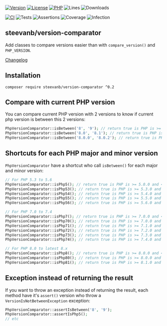 [![Version](https://img.shields.io/badge/version-0.2.0-4B9081.svg)](https://github.com/steevanb/php-version-comparator/tree/0.2.0)
[![License](https://poser.pugx.org/steevanb/version-comparator/license)](https://github.com/steevanb/php-version-comparator/blob/master/LICENSE)
[![PHP](https://img.shields.io/badge/php-^5.3||^7.0||^8.0-blue.svg)](https://php.net)
![Lines](https://img.shields.io/badge/code%20lines-4,561-blue.svg)
![Downloads](https://poser.pugx.org/steevanb/version-comparator/downloads)

[![CI](https://github.com/steevanb/php-version-comparator/actions/workflows/ci.yml/badge.svg?branch=master)](https://github.com/steevanb/php-version-comparator/actions/workflows/ci.yml)
![Tests](https://img.shields.io/badge/tests-40-blue.svg)
![Assertions](https://img.shields.io/badge/assertions-70-blue.svg)
![Coverage](https://img.shields.io/badge/coverage-70%25-success.svg)
![Infection](https://img.shields.io/badge/infection-95%25-success.svg)

## steevanb/version-comparator

Add classes to compare versions easier than with `compare_version()` and `PHP_VERSION`.

[Changelog](changelog.md)

## Installation

```
composer require steevanb/version-comparator ^0.2
```

## Compare with current PHP version

You can compare current PHP version with 2 versions to know if current php version is between this 2 versions:

```php
PhpVersionComparator::isBetween('8', '9'); // return true is PHP is >= 8.0.0 and < 9.0.0
PhpVersionComparator::isBetween('8.0', '8.1'); // return true is PHP is >= 8.0.0 and < 8.1.0
PhpVersionComparator::isBetween('8.0.0', '8.0.2'); // return true is PHP is >= 8.0.0 and < 8.0.2
```

## Shortcuts for each PHP major and minor version

`PhpVersionComparator` have a shortcut who call `isBetween()` for each major and minor version:

```php
// For PHP 5.3 to 5.6 
PhpVersionComparator::isPhp5(); // return true is PHP is >= 5.0.0 and < 6.0.0
PhpVersionComparator::isPhp53(); // return true is PHP is >= 5.3.0 and < 5.4.0
PhpVersionComparator::isPhp54(); // return true is PHP is >= 5.4.0 and < 5.5.0
PhpVersionComparator::isPhp55(); // return true is PHP is >= 5.5.0 and < 5.6.0
PhpVersionComparator::isPhp56(); // return true is PHP is >= 5.6.0 and < 5.7.0

// For PHP 7.0 to 7.4
PhpVersionComparator::isPhp7(); // return true is PHP is >= 7.0.0 and < 8.0.0
PhpVersionComparator::isPhp70(); // return true is PHP is >= 7.0.0 and < 7.1.0
PhpVersionComparator::isPhp71(); // return true is PHP is >= 7.1.0 and < 7.2.0
PhpVersionComparator::isPhp72(); // return true is PHP is >= 7.2.0 and < 7.3.0
PhpVersionComparator::isPhp73(); // return true is PHP is >= 7.3.0 and < 7.4.0
PhpVersionComparator::isPhp74(); // return true is PHP is >= 7.4.0 and < 7.5.0

// For PHP 8.0 to latest 8.x
PhpVersionComparator::isPhp8(); // return true is PHP is >= 8.0.0 and < 9.0.0
PhpVersionComparator::isPhp80(); // return true is PHP is >= 8.0.0 and < 8.1.0
PhpVersionComparator::isPhp81(); // return true is PHP is >= 8.1.0 and < 8.2.0
```

## Exception instead of returning the result

If you want to throw an exception instead of returning the result,
each method have it's `assert()` version who throw a `VersionIsNotBetweenException` exception:

```php
PhpVersionComparator::assertIsBetween('8', '9');
PhpVersionComparator::assertIsPhp5();
// etc
```
